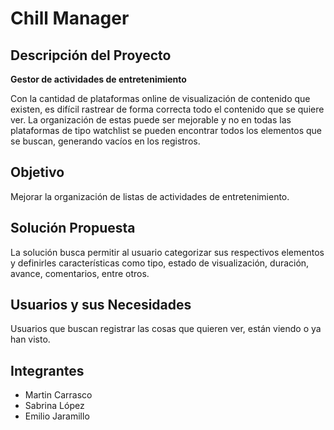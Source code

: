 # Chill Manager

## Descripción del Proyecto

**Gestor de actividades de entretenimiento**

Con la cantidad de plataformas online de visualización de contenido que existen, es difícil rastrear de forma correcta todo el contenido que se quiere ver. La organización de estas puede ser mejorable y no en todas las plataformas de tipo watchlist se pueden encontrar todos los elementos que se buscan, generando vacíos en los registros.

## Objetivo

Mejorar la organización de listas de actividades de entretenimiento.

## Solución Propuesta

La solución busca permitir al usuario categorizar sus respectivos elementos y definirles características como tipo, estado de visualización, duración, avance, comentarios, entre otros.

## Usuarios y sus Necesidades

Usuarios que buscan registrar las cosas que quieren ver, están viendo o ya han visto.

## Integrantes

- Martin Carrasco
- Sabrina López
- Emilio Jaramillo

